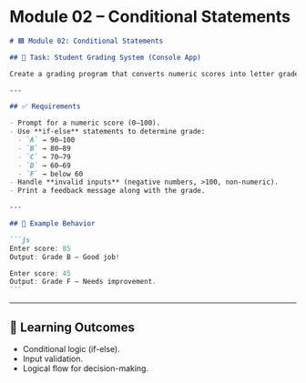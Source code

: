 # **Module 02 – Conditional Statements**

````markdown
# 🟦 Module 02: Conditional Statements

## 🎯 Task: Student Grading System (Console App)

Create a grading program that converts numeric scores into letter grades.

---

## ✅ Requirements

- Prompt for a numeric score (0–100).
- Use **if-else** statements to determine grade:
  - `A` → 90–100
  - `B` → 80–89
  - `C` → 70–79
  - `D` → 60–69
  - `F` → below 60
- Handle **invalid inputs** (negative numbers, >100, non-numeric).
- Print a feedback message along with the grade.

---

## 📌 Example Behavior

```js
Enter score: 85
Output: Grade B – Good job!

Enter score: 45
Output: Grade F – Needs improvement.
```
````

---

## 🧠 Learning Outcomes

- Conditional logic (if-else).
- Input validation.
- Logical flow for decision-making.

```

```
